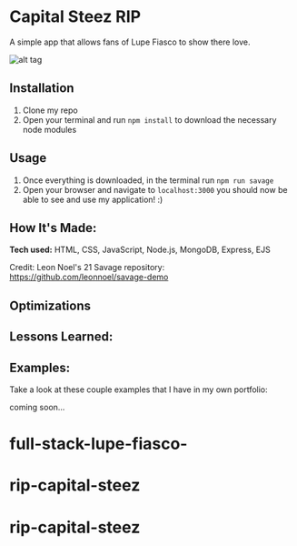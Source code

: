 
# Capital Steez RIP
A simple app that allows fans of Lupe Fiasco to show there love.

![alt tag]()


## Installation
1. Clone my repo
2. Open your terminal and  run `npm install` to download the necessary node modules

## Usage
1. Once everything is downloaded, in the terminal run `npm run savage`
2. Open your browser and navigate to `localhost:3000` you should now be able to see and use my application! :)


## How It's Made:

**Tech used:** HTML, CSS, JavaScript, Node.js, MongoDB, Express, EJS


Credit: Leon Noel's 21 Savage repository: https://github.com/leonnoel/savage-demo


## Optimizations


## Lessons Learned:


## Examples:
Take a look at these couple examples that I have in my own portfolio:

coming soon...
# full-stack-lupe-fiasco-
# rip-capital-steez
# rip-capital-steez
